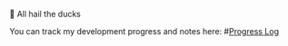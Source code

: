 🦆 All hail the ducks



You can track my development progress and notes here:  #[Progress Log](progress_log.md)
